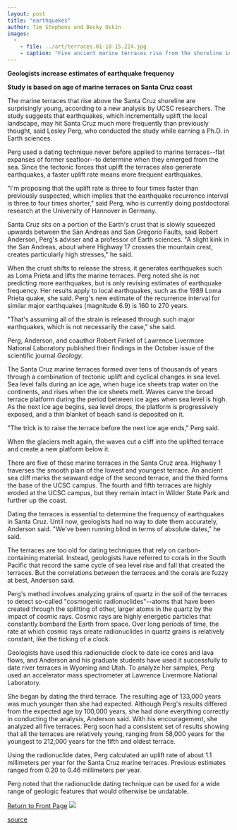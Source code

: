 ```yaml
---
layout: post
title: "earthquakes"
author: Tim Stephens and Becky Oskin
images:
  -
    - file: ../art/terraces.01-10-15.224.jpg
    - caption: "Five ancient marine terraces rise from the shoreline in the Santa Cruz area. Photo: Lesley Perg"
---
```


**Geologists increase estimates of earthquake frequency**

**Study is based on age of marine terraces on Santa Cruz coast**

The marine terraces that rise above the Santa Cruz shoreline are surprisingly young, according to a new analysis by UCSC researchers. The study suggests that earthquakes, which incrementally uplift the local landscape, may hit Santa Cruz much more frequently than previously thought, said Lesley Perg, who conducted the study while earning a Ph.D. in Earth sciences.

Perg used a dating technique never before applied to marine terraces--flat expanses of former seafloor--to determine when they emerged from the sea. Since the tectonic forces that uplift the terraces also generate earthquakes, a faster uplift rate means more frequent earthquakes.   
  
"I'm proposing that the uplift rate is three to four times faster than previously suspected, which implies that the earthquake recurrence interval is three to four times shorter," said Perg, who is currently doing postdoctoral research at the University of Hannover in Germany.  
  
Santa Cruz sits on a portion of the Earth's crust that is slowly squeezed upwards between the San Andreas and San Gregorio Faults, said Robert Anderson, Perg's adviser and a professor of Earth sciences. "A slight kink in the San Andreas, about where Highway 17 crosses the mountain crest, creates particularly high stresses," he said.   
  
When the crust shifts to release the stress, it generates earthquakes such as Loma Prieta and lifts the marine terraces. Perg noted she is not predicting more earthquakes, but is only revising estimates of earthquake frequency. Her results apply to local earthquakes, such as the 1989 Loma Prieta quake, she said. Perg's new estimate of the recurrence interval for similar major earthquakes (magnitude 6.9) is 160 to 270 years.   
  
"That's assuming all of the strain is released through such major earthquakes, which is not necessarily the case," she said.  
  
Perg, Anderson, and coauthor Robert Finkel of Lawrence Livermore National Laboratory published their findings in the October issue of the scientific journal _Geology._  
  
The Santa Cruz marine terraces formed over tens of thousands of years through a combination of tectonic uplift and cyclical changes in sea level. Sea level falls during an ice age, when huge ice sheets trap water on the continents, and rises when the ice sheets melt. Waves carve the broad terrace platform during the period between ice ages when sea level is high. As the next ice age begins, sea level drops, the platform is progressively exposed, and a thin blanket of beach sand is deposited on it.  
  
"The trick is to raise the terrace before the next ice age ends," Perg said.   
  
When the glaciers melt again, the waves cut a cliff into the uplifted terrace and create a new platform below it.   
  
There are five of these marine terraces in the Santa Cruz area. Highway 1 traverses the smooth plain of the lowest and youngest terrace. An ancient sea cliff marks the seaward edge of the second terrace, and the third forms the base of the UCSC campus. The fourth and fifth terraces are highly eroded at the UCSC campus, but they remain intact in Wilder State Park and further up the coast.  
  
Dating the terraces is essential to determine the frequency of earthquakes in Santa Cruz. Until now, geologists had no way to date them accurately, Anderson said. "We've been running blind in terms of absolute dates," he said.   
  
The terraces are too old for dating techniques that rely on carbon-containing material. Instead, geologists have referred to corals in the South Pacific that record the same cycle of sea level rise and fall that created the terraces. But the correlations between the terraces and the corals are fuzzy at best, Anderson said.  
  
Perg's method involves analyzing grains of quartz in the soil of the terraces to detect so-called "cosmogenic radionuclides"--atoms that have been created through the splitting of other, larger atoms in the quartz by the impact of cosmic rays. Cosmic rays are highly energetic particles that constantly bombard the Earth from space. Over long periods of time, the rate at which cosmic rays create radionuclides in quartz grains is relatively constant, like the ticking of a clock.

Geologists have used this radionuclide clock to date ice cores and lava flows, and Anderson and his graduate students have used it successfully to date river terraces in Wyoming and Utah. To analyze her samples, Perg used an accelerator mass spectrometer at Lawrence Livermore National Laboratory.   
  
She began by dating the third terrace. The resulting age of 133,000 years was much younger than she had expected. Although Perg's results differed from the expected age by 100,000 years, she had done everything correctly in conducting the analysis, Anderson said. With his encouragement, she analyzed all five terraces. Perg soon had a consistent set of results showing that all the terraces are relatively young, ranging from 58,000 years for the youngest to 212,000 years for the fifth and oldest terrace.  
  
Using the radionuclide dates, Perg calculated an uplift rate of about 1.1 millimeters per year for the Santa Cruz marine terraces. Previous estimates ranged from 0.20 to 0.46 millimeters per year.   
  
Perg noted that the radionuclide dating technique can be used for a wide range of geologic features that would otherwise be undatable.  
  
  
[Return to Front Page][1] ![ ][2]

[1]: ../../index.html
[2]: ../../images/trans.gif

[source](http://www1.ucsc.edu/currents/01-02/10-15/earthquakes.html "Permalink to earthquakes")
